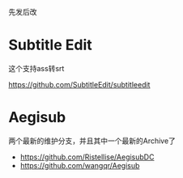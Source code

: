 先发后改

# Subtitle Edit

这个支持ass转srt

<https://github.com/SubtitleEdit/subtitleedit>

# Aegisub
两个最新的维护分支，并且其中一个最新的Archive了

* <https://github.com/Ristellise/AegisubDC>
* <https://github.com/wangqr/Aegisub>